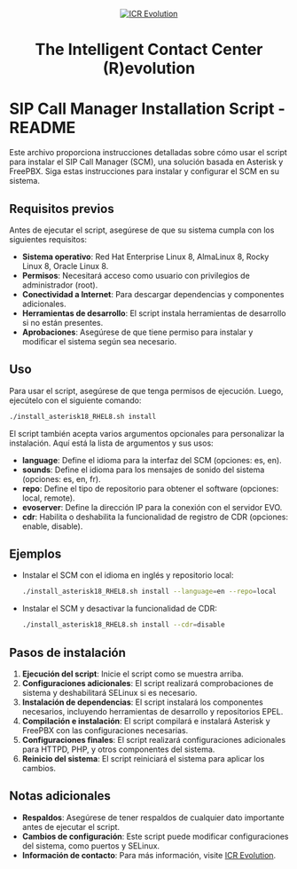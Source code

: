 
<p align="center">
  <a href="https://icr-evolution.com/en/" target="_blank">
    <img src="https://icr-evolution.com/wp-content/uploads/2020/11/logo-icrevolution.png.webp" alt="ICR Evolution">
  </a>
</p>

<h1 align="center">The Intelligent Contact Center (R)evolution</h1>


# SIP Call Manager Installation Script - README

Este archivo proporciona instrucciones detalladas sobre cómo usar el script para instalar el SIP Call Manager (SCM), una solución basada en Asterisk y FreePBX. Siga estas instrucciones para instalar y configurar el SCM en su sistema.

## Requisitos previos

Antes de ejecutar el script, asegúrese de que su sistema cumpla con los siguientes requisitos:

- **Sistema operativo**: Red Hat Enterprise Linux 8, AlmaLinux 8, Rocky Linux 8, Oracle Linux 8.
- **Permisos**: Necesitará acceso como usuario con privilegios de administrador (root).
- **Conectividad a Internet**: Para descargar dependencias y componentes adicionales.
- **Herramientas de desarrollo**: El script instala herramientas de desarrollo si no están presentes.
- **Aprobaciones**: Asegúrese de que tiene permiso para instalar y modificar el sistema según sea necesario.

## Uso

Para usar el script, asegúrese de que tenga permisos de ejecución. Luego, ejecútelo con el siguiente comando:

```bash
./install_asterisk18_RHEL8.sh install
```

El script también acepta varios argumentos opcionales para personalizar la instalación. Aquí está la lista de argumentos y sus usos:

- **language**: Define el idioma para la interfaz del SCM (opciones: es, en).
- **sounds**: Define el idioma para los mensajes de sonido del sistema (opciones: es, en, fr).
- **repo**: Define el tipo de repositorio para obtener el software (opciones: local, remote).
- **evoserver**: Define la dirección IP para la conexión con el servidor EVO.
- **cdr**: Habilita o deshabilita la funcionalidad de registro de CDR (opciones: enable, disable).

## Ejemplos
 - Instalar el SCM con el idioma en inglés y repositorio local:

    ```bash
    ./install_asterisk18_RHEL8.sh install --language=en --repo=local
    ```
 - Instalar el SCM y desactivar la funcionalidad de CDR:

    ```bash
    ./install_asterisk18_RHEL8.sh install --cdr=disable
    ```


## Pasos de instalación

1. **Ejecución del script**: Inicie el script como se muestra arriba.
2. **Configuraciones adicionales**: El script realizará comprobaciones de sistema y deshabilitará SELinux si es necesario.
3. **Instalación de dependencias**: El script instalará los componentes necesarios, incluyendo herramientas de desarrollo y repositorios EPEL.
4. **Compilación e instalación**: El script compilará e instalará Asterisk y FreePBX con las configuraciones necesarias.
5. **Configuraciones finales**: El script realizará configuraciones adicionales para HTTPD, PHP, y otros componentes del sistema.
6. **Reinicio del sistema**: El script reiniciará el sistema para aplicar los cambios.

## Notas adicionales

- **Respaldos**: Asegúrese de tener respaldos de cualquier dato importante antes de ejecutar el script.
- **Cambios de configuración**: Este script puede modificar configuraciones del sistema, como puertos y SELinux.
- **Información de contacto**: Para más información, visite [ICR Evolution](http://www.icr-evolution.com).

